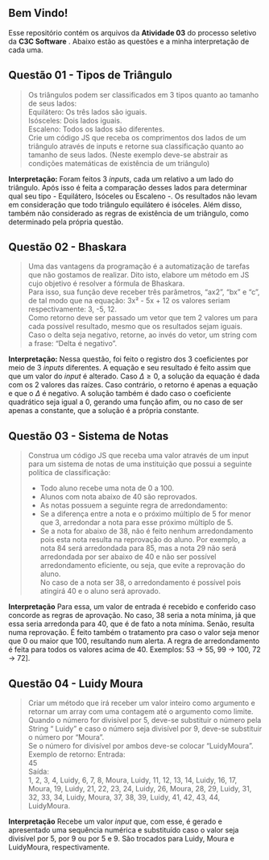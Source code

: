 ## Bem Vindo!

Esse repositório contém os arquivos da **Atividade 03** do processo seletivo da **C3C Software** .
Abaixo estão as questões e a minha interpretação de cada uma.

## Questão 01 - Tipos de Triângulo

>Os triângulos podem ser classificados em 3 tipos quanto ao tamanho de seus lados:   
Equilátero: Os três lados são iguais.  
Isósceles: Dois lados iguais.  
Escaleno: Todos os lados são diferentes.  
Crie um código JS que receba os comprimentos dos lados de um triângulo através de inputs e retorne sua classificação quanto ao tamanho de seus lados. (Neste exemplo deve-se abstrair as condições matemáticas de existência de um triângulo)

**Interpretação:**
Foram feitos 3 *inputs*, cada um relativo a um lado do triângulo. Após isso é feita a comparação desses lados para determinar qual seu tipo - Equilátero, Isóceles ou Escaleno -. Os resultados não levam em consideração que todo triângulo equilátero é isóceles. Além disso, também não considerado as regras de existência de um triângulo, como determinado pela própria questão.

## Questão 02 - Bhaskara

>Uma das vantagens da programação é a automatização de tarefas que não gostamos de realizar. Dito isto, elabore um método em JS cujo objetivo é resolver a fórmula de Bhaskara.  
Para isso, sua função deve receber três parâmetros, “ax2”, “bx” e “c”, de tal modo que na equação: 3x² - 5x + 12 os valores seriam respectivamente: 3, -5, 12.  
Como retorno deve ser passado um vetor que tem 2 valores um para cada possível resultado, mesmo que os resultados sejam iguais.  
Caso o delta seja negativo, retorne, ao invés do vetor, um string com a frase: “Delta é negativo”.

**Interpretação:**
Nessa questão, foi feito o registro dos 3 coeficientes por meio de 3 *inputs* diferentes. A equação e seu resultado é feito assim que que um valor do *input* é alterado. Caso $\Delta \ge 0$, a solução da equação é dada com os 2 valores das raízes. Caso contrário, o retorno é apenas a equação e que o $\Delta$ é negativo. A solução também é dado caso o coeficiente quadrático seja igual a 0, gerando uma função afim, ou no caso de ser apenas a constante, que a solução é a própria constante.

## Questão 03 - Sistema de Notas
>Construa um código JS que receba uma valor através de um input para um sistema de notas de uma instituição que possui a seguinte política de classificação:  
>* Todo aluno recebe uma nota de 0 a 100.  
>* Alunos com nota abaixo de 40 são reprovados.  
>* As notas possuem a seguinte regra de arredondamento:  
>* Se a diferença entre a nota e o próximo múltiplo de 5 for menor que 3, arredondar a nota para esse próximo múltiplo de 5.  
>* Se a nota for abaixo de 38, não é feito nenhum arredondamento pois esta nota resulta na reprovação do aluno. 
Por exemplo, a nota 84 será arredondada para 85, mas a nota 29 não será arredondada por ser abaixo de 40 e não ser possível arredondamento eficiente, ou seja, que evite a reprovação do aluno.  
No caso de a nota ser 38, o arredondamento é possível pois atingirá 40 e o aluno será aprovado.

**Interpretação**
Para essa, um valor de entrada é recebido e conferido caso concorde as regras de aprovação. No caso, 38 seria a nota mínima, já que essa seria arredonda para 40, que é de fato a nota mínima. Senão, resulta numa reprovação. É feito também o tratamento pra caso o valor seja menor que 0 ou maior que 100, resultando num alerta. A regra de arredondamento é feita para todos os valores acima de 40. Exemplos: 53 $\rightarrow$ 55, 99 $\rightarrow$ 100, 72 $\rightarrow$  72].

## Questão 04 - Luidy Moura
>Criar um método que irá receber um valor inteiro como argumento e retornar um array com uma contagem até o argumento como limite.    
Quando o número for divisível por 5, deve-se substituir o número pela String “ Luidy” e caso o número seja divisível por 9, deve-se substituir o número por “Moura”.  
Se o número for divisível por ambos deve-se colocar “LuidyMoura”.   
Exemplo de retorno:
Entrada:  
45  
Saída:  
1, 2, 3, 4, Luidy, 6, 7, 8, Moura, Luidy, 11, 12, 13, 14, Luidy, 16, 17, Moura, 19, Luidy, 21, 22, 23, 24, Luidy, 26, Moura, 28, 29, Luidy, 31, 32, 33, 34, Luidy, Moura, 37, 38, 39, Luidy, 41, 42, 43, 44, LuidyMoura.

**Interpretação**
Recebe um valor *input* que, com esse, é gerado e apresentado uma sequência numérica e substituído caso o valor seja divisível por 5, por 9 ou por 5 e 9. São trocados para Luidy, Moura e LuidyMoura, respectivamente.